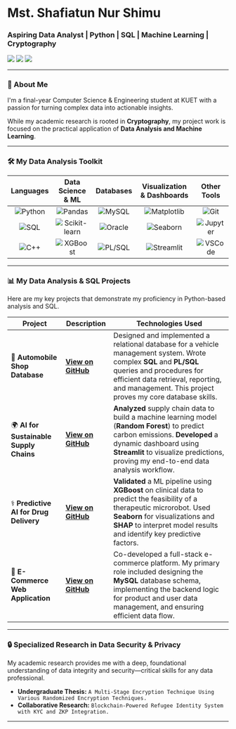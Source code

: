 # Mst. Shafiatun Nur Shimu 
### Aspiring Data Analyst | Python | SQL | Machine Learning | Cryptography

<!-- The links below are now corrected with your actual URLs -->
<a href="https://linkedin.com/in/mst-shafiatun-nur-shimu-7974572b1"><img src="https://img.shields.io/badge/LinkedIn-0077B5?style=for-the-badge&logo=linkedin&logoColor=white"></a>
<a href="https://github.com/shafiatunnurshimu23"><img src="https://img.shields.io/badge/GitHub-181717?style=for-the-badge&logo=github&logoColor=white"></a>
<a href="mailto:shimu1907001@stud.kuet.ac.bd"><img src="https://img.shields.io/badge/Email-D14836?style=for-the-badge&logo=gmail&logoColor=white"></a>

---

### 👋 About Me

I'm a final-year Computer Science & Engineering student at KUET with a passion for turning complex data into actionable insights. 

While my academic research is rooted in **Cryptography**, my project work is focused on the practical application of **Data Analysis and Machine Learning**.

---

### 🛠️ My Data Analysis Toolkit

| Languages | Data Science & ML | Databases | Visualization & Dashboards | Other Tools |
| :---: | :---: | :---: | :---: | :---: |
| ![Python](https://img.shields.io/badge/Python-3776AB?style=for-the-badge&logo=python&logoColor=white) | ![Pandas](https://img.shields.io/badge/Pandas-150458?style=for-the-badge&logo=pandas&logoColor=white) | ![MySQL](https://img.shields.io/badge/MySQL-4479A1?style=for-the-badge&logo=mysql&logoColor=white) | ![Matplotlib](https://img.shields.io/badge/Matplotlib-11557c?style=for-the-badge&logo=matplotlib&logoColor=white) | ![Git](https://img.shields.io/badge/GIT-E44C30?style=for-the-badge&logo=git&logoColor=white) |
| ![SQL](https://img.shields.io/badge/SQL-025E8C?style=for-the-badge&logo=Amazon-DynamoDB&logoColor=white) | ![Scikit-learn](https://img.shields.io/badge/scikit_learn-F7931E?style=for-the-badge&logo=scikit-learn&logoColor=white) | ![Oracle](https://img.shields.io/badge/Oracle-F80000?style=for-the-badge&logo=oracle&logoColor=white) | ![Seaborn](https://img.shields.io/badge/Seaborn-88c999?style=for-the-badge&logo=seaborn&logoColor=white) | ![Jupyter](https://img.shields.io/badge/Jupyter-F37626?style=for-the-badge&logo=Jupyter&logoColor=white) |
| ![C++](https://img.shields.io/badge/C%2B%2B-00599C?style=for-the-badge&logo=c%2B%2B&logoColor=white) | ![XGBoost](https://img.shields.io/badge/XGBoost-0060A0?style=for-the-badge&logo=xgboost&logoColor=white) | ![PL/SQL](https://img.shields.io/badge/PLSQL-E44C30?style=for-the-badge&logo=oracle&logoColor=white) | ![Streamlit](https://img.shields.io/badge/Streamlit-FF4B4B?style=for-the-badge&logo=streamlit&logoColor=white) | ![VSCode](https://img.shields.io/badge/VSCode-0078D4?style=for-the-badge&logo=visual%20studio%20code&logoColor=white) |

---

### 📊 My Data Analysis & SQL Projects

Here are my key projects that demonstrate my proficiency in Python-based analysis and SQL. 

<!-- The project links below are now corrected with your actual repo URLs -->
| Project | Description | Technologies Used |
|---|---|---|
| 🚗 **Automobile Shop Database** | **[View on GitHub](https://github.com/shafiatunnurshimu23/Database-Systems-project)** | Designed and implemented a relational database for a vehicle management system. Wrote complex **SQL** and **PL/SQL** queries and procedures for efficient data retrieval, reporting, and management. This project proves my core database skills. | `Oracle`, `SQL`, `PL/SQL`, `Database Design` |
| 🌍 **AI for Sustainable Supply Chains** | **[View on GitHub](https://github.com/shafiatunnurshimu23/ai-sustainable-supply-chain)** | **Analyzed** supply chain data to build a machine learning model (**Random Forest**) to predict carbon emissions. **Developed** a dynamic dashboard using **Streamlit** to visualize predictions, proving my end-to-end data analysis workflow. | `Python`, `Pandas`, `Scikit-learn`, `Streamlit` |
| ⚕️ **Predictive AI for Drug Delivery** | **[View on GitHub](https://github.com/shafiatunnurshimu23/ai-breast-cancer-outcome-prediction)** | **Validated** a ML pipeline using **XGBoost** on clinical data to predict the feasibility of a therapeutic microrobot. Used **Seaborn** for visualizations and **SHAP** to interpret model results and identify key predictive factors. | `Python`, `XGBoost`, `Pandas`, `Seaborn`, `SHAP` |
| 🛒 **E-Commerce Web Application** | **[View on GitHub](https://github.com/shafiatunnurshimu23/System_Project)** | Co-developed a full-stack e-commerce platform. My primary role included designing the **MySQL** database schema, implementing the backend logic for product and user data management, and ensuring efficient data flow. | `Laravel`, `PHP`, `MySQL`, `HTML/CSS` |

---

### 🔒 Specialized Research in Data Security & Privacy

My academic research provides me with a deep, foundational understanding of data integrity and security—critical skills for any data professional.

- **Undergraduate Thesis:** `A Multi-Stage Encryption Technique Using Various Randomized Encryption Techniques.`
- **Collaborative Research:** `Blockchain-Powered Refugee Identity System with KYC and ZKP Integration.`

---
